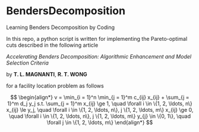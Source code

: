 # BendersDecomposition
Learning Benders Decomposition by Coding


In this repo, a python script is written for implementing the Pareto-optimal cuts described in the following article

*Accelerating Benders Decomposition: Algorithmic Enhancement and Model Selection Criteria*

by **T. L. MAGNANTI**, **R. T. WONG**

for a facility location problem as follows

$$
\begin{align*}
 v = \min_{i = 1}^n \min_{j = 1}^m c_{ij} x_{ij} + \sum_{j = 1}^m d_j y_j
 s.t. \sum_{j = 1}^m x_{ij} \ge 1, \quad \forall i \in \{1, 2, \ldots, n\}
      x_{ij} \le y_j, \quad \forall i \in \{1, 2, \ldots, n\}, j \{1, 2, \ldots, m\}
      x_{ij} \ge 0, \quad \forall i \in \{1, 2, \ldots, n\}, j \{1, 2, \ldots, m\}
      y_{j} \in \{0, 1\}, \quad \forall j \in \{1, 2, \ldots, m\}
\end{align*}
$$
